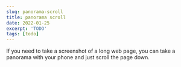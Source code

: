 ```yaml
---
slug: panorama-scroll
title: panorama scroll
date: 2022-01-25
excerpt: 'TODO'
tags: [todo]
---
```


If you need to take a screenshot of a long web page, you can take a panorama with your phone and just scroll the page down.
